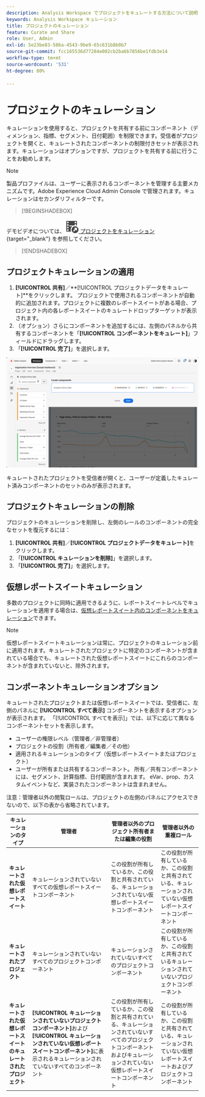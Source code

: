 ```yaml
---
description: Analysis Workspace でプロジェクトをキュレートする方法について説明します。キュレーションは、プロジェクトを共有する前に、コンポーネントへのアクセスを制限するためのものです。
keywords: Analysis Workspace キュレーション
title: プロジェクトのキュレーション
feature: Curate and Share
role: User, Admin
exl-id: 5e23be83-586a-4543-9be9-65c631b8b0b7
source-git-commit: fcc165536d77284e002cb2ba6b7856be1fdb3e14
workflow-type: tm+mt
source-wordcount: '531'
ht-degree: 80%

---
```


# プロジェクトのキュレーション

キュレーションを使用すると、プロジェクトを共有する前にコンポーネント（ディメンション、指標、セグメント、日付範囲）を制限できます。受信者がプロジェクトを開くと、キュレートされたコンポーネントの制限付きセットが表示されます。キュレーションはオプションですが、プロジェクトを共有する前に行うことをお勧めします。

>[!NOTE]
> 製品プロファイルは、ユーザーに表示されるコンポーネントを管理する主要メカニズムです。Adobe Experience Cloud Admin Console で管理されます。キュレーションはセカンダリフィルターです。


>[!BEGINSHADEBOX]

デモビデオについては、![VideoCheckedOut](/help/assets/icons/VideoCheckedOut.svg)[ プロジェクトをキュレーション ](https://video.tv.adobe.com/v/24711?quality=12&learn=on){target="_blank"} を参照してください。

>[!ENDSHADEBOX]


## プロジェクトキュレーションの適用

1. **[!UICONTROL 共有]**／**[!UICONTROL プロジェクトデータをキュレート]**をクリックします。
プロジェクトで使用されるコンポーネントが自動的に追加されます。プロジェクトに複数のレポートスイートがある場合、プロジェクト内の各レポートスイートのキュレートドロップターゲットが表示されます。
1. （オプション）さらにコンポーネントを追加するには、左側のパネルから共有するコンポーネントを「**[!UICONTROL コンポーネントをキュレート]**」フィールドにドラッグします。
1. 「**[!UICONTROL 完了]**」を選択します。


![](assets/curation-field.png)

キュレートされたプロジェクトを受信者が開くと、ユーザーが定義したキュレート済みコンポーネントのセットのみが表示されます。


## プロジェクトキュレーションの削除

プロジェクトのキュレーションを削除し、左側のレールのコンポーネントの完全なセットを復元するには：

1. **[!UICONTROL 共有]**／**[!UICONTROL プロジェクトデータをキュレート]**&#x200B;をクリックします。
1. 「**[!UICONTROL キュレーションを削除]**」を選択します。
1. 「**[!UICONTROL 完了]**」を選択します。

## 仮想レポートスイートキュレーション

多数のプロジェクトに同時に適用できるように、レポートスイートレベルでキュレーションを適用する場合は、[仮想レポートスイート内のコンポーネントをキュレーション](/help/components/vrs/vrs-components.md)できます。

>[!NOTE]
>
> 仮想レポートスイートキュレーションは常に、プロジェクトのキュレーション前に適用されます。キュレートされたプロジェクトに特定のコンポーネントが含まれている場合でも、キュレートされた仮想レポートスイートにこれらのコンポーネントが含まれていないと、除外されます。
> 

## コンポーネントキュレーションオプション

キュレートされたプロジェクトまたは仮想レポートスイートでは、受信者に、左側のパネルに **[!UICONTROL すべて表示]** コンポーネントを表示するオプションが表示されます。 「[!UICONTROL すべてを表示]」では、以下に応じて異なるコンポーネントセットを表示します。

* ユーザーの権限レベル（管理者／非管理者）
* プロジェクトの役割（所有者／編集者／その他）
* 適用されるキュレーションのタイプ（仮想レポートスイートまたはプロジェクト）
* ユーザーが所有または共有するコンポーネント。 所有／共有コンポーネントには、セグメント、計算指標、日付範囲が含まれます。 eVar、prop、カスタムイベントなど、実装されたコンポーネントは含まれません。

注意：管理者以外の閲覧ロールは、プロジェクトの左側のパネルにアクセスできないので、以下の表から省略されています。

| キュレーションのタイプ | 管理者 | 管理者以外のプロジェクト所有者または編集の役割 | 管理者以外の重複ロール |
|---|---|---|---|
| **キュレートされた仮想レポートスイート** | キュレーションされていないすべての仮想レポートスイートコンポーネント | この役割が所有しているか、この役割と共有されている、キュレーションされていない仮想レポートスイートコンポーネント | この役割が所有しているか、この役割と共有されている、キュレーションされていない仮想レポートスイートコンポーネント |
| **キュレートされたプロジェクト** | キュレーションされていないすべてのプロジェクトコンポーネント | キュレーションされていないすべてのプロジェクトコンポーネント | この役割が所有しているか、この役割と共有されているキュレーションされていないプロジェクトコンポーネント |
| **キュレートされた仮想レポートスイートのキュレートされたプロジェクト** | **[!UICONTROL キュレーションされていないプロジェクトコンポーネント]**&#x200B;および&#x200B;**[!UICONTROL キュレーションされていない仮想レポートスイートコンポーネント]**&#x200B;に表示されるキュレーションされていないすべてのコンポーネント | この役割が所有しているか、この役割と共有されている、キュレーションされていないすべてのプロジェクトコンポーネントおよびキュレーションされていない仮想レポートスイートコンポーネント | この役割が所有しているか、この役割と共有されている、キュレーションされていない仮想レポートスイートおよびプロジェクトコンポーネント |
